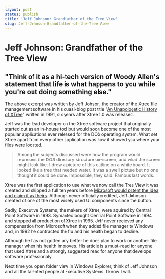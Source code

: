 ```yaml
---
layout: post
status: publish
title: 'Jeff Johnson: Grandfather of the Tree View'
slug: Jeff-Johnson-Grandfather-of-the-Tree-View
---
```

# Jeff Johnson: Grandfather of the Tree View
## "Think of it as a hi-tech version of Woody Allen's statement that life is what happens to you while you're out doing something else."

<p>
	The above excerpt was written by&nbsp;Jeff Johson, the creator of the Xtree file management software in his quasi-blog post title &quot;<a href="http://www.jeffreycjohnson.com/xtreehistory.html" target="_blank">An Unapologetic History of XTree</a>&quot; written in 1991, six years after Xtree 1.0 was released.&nbsp;</p>
<p>
	Jeff was the lead developer on the Xtree software project that originally started out as an in-house tool but would soon become one of the most popular applications ever released for the DOS operating system. What set Xtree apart from every other application was how it showed you where your files were located.</p>
<blockquote>
	<span>Among the subjects discussed were how the program would represent the DOS directory structure on-screen, and what the screen might look like. I drew a picture of this outline on a white board. It looked like a tree that needed water. It was a swell picture but no one thought it could be done. Impossible, they said.</span> Famous last words. &nbsp;</blockquote>
<p>
	Xtree was the first application to use what we now call the Tree View it was created and shipped a full ten years before <a href="http://www.patentstorm.us/patents/5689662/claims.html" target="_blank">Microsoft would patent the idea and claim it as theirs</a>. Although never officially credited, Jeff Johnson created of one of the most widely used UI components since the button.</p>
<p>
	Sadly, Executive Systems, the makers of Xtree, were aquired by Central Point Software in 1993. Symantec bought Central Point Software in 1994 and stopped all production of Xtree in 1995. Jeff never recieved any compensation from Microsoft when they added file manager to Windows and, in 1992 he contracted the flu and his health began to decline.</p>
<p>
	Although he has not gotten any better he does plan to work on another file manager when his health improves. His article is a must-read for anyone that used Xtree and a strongly suggested read for anyone that develops software professionaly.</p>
<p>
	Next time you open folder view in Windows Explorer, think of Jeff Johnson and all the talented people at Executive Systems. I know I will.</p>
